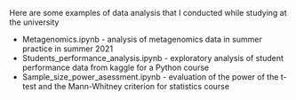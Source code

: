 Here are some examples of data analysis that I conducted while studying at the university

* Metagenomics.ipynb - analysis of metagenomics data in summer practice in summer 2021
* Students_performance_analysis.ipynb - exploratory analysis of student performance data from kaggle for a Python course
* Sample_size_power_asessment.ipynb - evaluation of the power of the t-test and the Mann-Whitney criterion for statistics course

